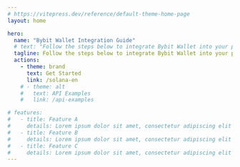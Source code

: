 ```yaml
---
# https://vitepress.dev/reference/default-theme-home-page
layout: home

hero:
  name: "Bybit Wallet Integration Guide"
  # text: "Follow the steps below to integrate Bybit Wallet into your project."
  tagline: Follow the steps below to integrate Bybit Wallet into your project.
  actions:
    - theme: brand
      text: Get Started
      link: /solana-en
    # - theme: alt
    #   text: API Examples
    #   link: /api-examples

# features:
#   - title: Feature A
#     details: Lorem ipsum dolor sit amet, consectetur adipiscing elit
#   - title: Feature B
#     details: Lorem ipsum dolor sit amet, consectetur adipiscing elit
#   - title: Feature C
#     details: Lorem ipsum dolor sit amet, consectetur adipiscing elit
---
```



